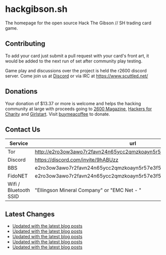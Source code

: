 # hackgibson.sh
The homepage for the open source Hack The Gibson // SH trading card game.


## Contributing

To add your card just submit a pull request with your card's front art, it would be added to the next run of set after community play testing.

Game play and discussions over the project is held the r2600 discord server. Come join us at [Discord](https://discord.com/invite/9hABUzz) or via IRC at https://www.scuttled.net/


## Donations

Your donation of $13.37 or more is welcome and helps the hacking community at large with proceeds going to [2600 Magazine](https://2600.com/), [Hackers for Charity](https://hackersforcharity.org) and [Girlstart](https://girlstart.org).  Visit [buymeacoffee](https://www.buymeacoffee.com/hackgibson.sh) to donate.


## Contact Us

Service | url
-|-
Tor | http://e2ro3ow3awo7r2favn24n65ycc2qmzkoayn5r57e3f56nvjwdcgg32ad.onion
Discord | https://discord.com/invite/9hABUzz
BBS | e2ro3ow3awo7r2favn24n65ycc2qmzkoayn5r57e3f56nvjwdcgg32ad.onion:23
FidoNET | e2ro3ow3awo7r2favn24n65ycc2qmzkoayn5r57e3f56nvjwdcgg32ad.onion:24554
Wifi / Bluetooth SSID | "Ellingson Mineral Company" or "EMC Net - <fidonet address>"

## Latest Changes
<!-- BLOG-POST-LIST:START -->
- [Updated with the latest blog posts](https://github.com/DFW2600/hackgibson.sh/commit/a2b534f6be178f78d4b3e2b7af00471db7c3215b)
- [Updated with the latest blog posts](https://github.com/DFW2600/hackgibson.sh/commit/8d42f77d6cb78f85213bb2a10558404257e58836)
- [Updated with the latest blog posts](https://github.com/DFW2600/hackgibson.sh/commit/e9d657c33861aee7a4d56d507600a9d4992c177b)
- [Updated with the latest blog posts](https://github.com/DFW2600/hackgibson.sh/commit/7b8213eff435684e632f6eeafccb4683df68aa30)
- [Updated with the latest blog posts](https://github.com/DFW2600/hackgibson.sh/commit/9c6dd3189b444cf85ab1b11e26e8c7aca2d72394)
<!-- BLOG-POST-LIST:END -->
